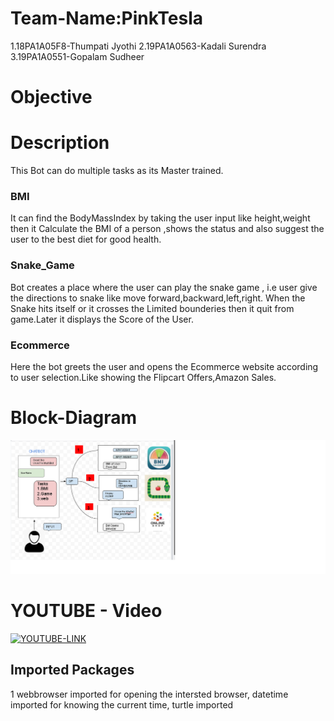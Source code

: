 # Team-Name:PinkTesla
1.18PA1A05F8-Thumpati Jyothi
2.19PA1A0563-Kadali Surendra
3.19PA1A0551-Gopalam Sudheer

# Objective 

# Description
This Bot can do multiple tasks as its Master trained.

### BMI
   It can find the BodyMassIndex by taking the user input like height,weight then it Calculate the BMI of a person ,shows the status and also suggest the user to the best diet for good health.

### Snake_Game
   Bot creates a place where the user can play the snake game , i.e user give the directions to snake like move forward,backward,left,right. When the Snake hits itself or it crosses the Limited bounderies then it quit from game.Later it displays the Score of the User.

### Ecommerce
  Here the bot  greets the user and opens the Ecommerce website according to user selection.Like showing the Flipcart Offers,Amazon Sales. 
# Block-Diagram
  ![Block_Diagram](https://raw.githubusercontent.com/Jyothi12015-t/Multibot/main/project1.png)
  
# YOUTUBE - Video
[![YOUTUBE-LINK](https://img.youtube.com/vi/S9IXKMOWPOE/0.jpg)](https://www.youtube.com/watch?v=S9IXKMOWPOE)

## Imported Packages
1 webbrowser imported for opening the intersted browser, datetime imported for knowing the current time, turtle imported

